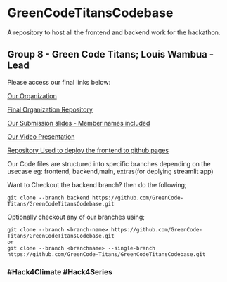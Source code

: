 # GreenCodeTitansCodebase
A repository to host all the frontend and backend work for the hackathon.

## Group 8 - Green Code Titans; Louis Wambua - Lead

<p>Please access our final links below:</p>

[Our Organization](https://github.com/GreenCode-Titans)

[Final Organization Repository](https://github.com/GreenCode-Titans/GreenCodeTitansCodebase)

[Our Submission slides - Member names included](https://docs.google.com/presentation/d/1PMmZUzcCbu2ldOSDSP_J_voK_nB14sja/edit?usp=sharing&ouid=108550320969391892530&rtpof=true&sd=true)

[Our Video Presentation](https://drive.google.com/file/d/1O6q-dWrjnWxbfwBi263q8yEs3-_Pdkvp/view?usp=sharing)

[Repository Used to deploy the frontend to github pages](https://github.com/louis103/GreenCodeTitanEducator)

<p>Our Code files are structured into specific branches depending on the usecase eg: frontend, backend,main, extras(for deplying streamlit app)</p>

<p>Want to Checkout the backend branch? then do the following;</p>

```
git clone --branch backend https://github.com/GreenCode-Titans/GreenCodeTitansCodebase.git
```
Optionally checkout any of our branches using;

```
git clone --branch <branch-name> https://github.com/GreenCode-Titans/GreenCodeTitansCodebase.git
or
git clone --branch <branchname> --single-branch https://github.com/GreenCode-Titans/GreenCodeTitansCodebase.git
```

### #Hack4Climate #Hack4Series
